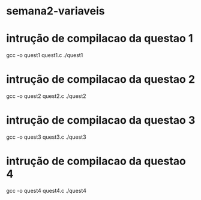 # semana2-variaveis

# intrução de compilacao da questao 1
gcc -o quest1 quest1.c
./quest1

# intrução de compilacao da questao 2
gcc -o quest2 quest2.c
./quest2

# intrução de compilacao da questao 3
gcc -o quest3 quest3.c
./quest3

# intrução de compilacao da questao 4
gcc -o quest4 quest4.c
./quest4
